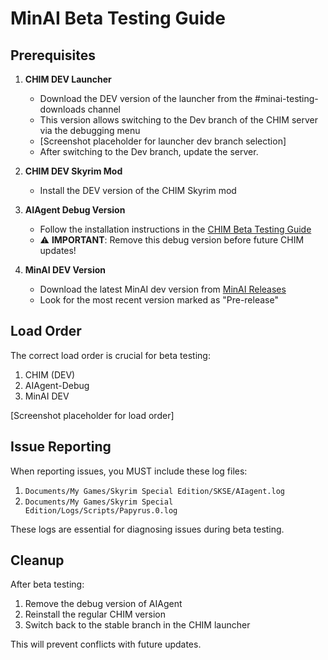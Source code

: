# MinAI Beta Testing Guide

## Prerequisites

1. **CHIM DEV Launcher**
   - Download the DEV version of the launcher from the #minai-testing-downloads channel
   - This version allows switching to the Dev branch of the CHIM server via the debugging menu
   - [Screenshot placeholder for launcher dev branch selection]
   - After switching to the Dev branch, update the server.

2. **CHIM DEV Skyrim Mod**
   - Install the DEV version of the CHIM Skyrim mod

3. **AIAgent Debug Version**
   - Follow the installation instructions in the [CHIM Beta Testing Guide](CHIM_BETA_TESTING.md)
   - ⚠️ **IMPORTANT**: Remove this debug version before future CHIM updates!

4. **MinAI DEV Version**
   - Download the latest MinAI dev version from [MinAI Releases](https://github.com/MinLL/MinAI/releases)
   - Look for the most recent version marked as "Pre-release"

## Load Order

The correct load order is crucial for beta testing:

1. CHIM (DEV)
2. AIAgent-Debug
3. MinAI DEV

[Screenshot placeholder for load order]

## Issue Reporting

When reporting issues, you MUST include these log files:
1. `Documents/My Games/Skyrim Special Edition/SKSE/AIagent.log`
2. `Documents/My Games/Skyrim Special Edition/Logs/Scripts/Papyrus.0.log`

These logs are essential for diagnosing issues during beta testing.

## Cleanup

After beta testing:
1. Remove the debug version of AIAgent
2. Reinstall the regular CHIM version
3. Switch back to the stable branch in the CHIM launcher

This will prevent conflicts with future updates. 